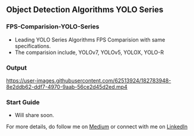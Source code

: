 ## Object Detection Algorithms YOLO Series
### FPS-Comparision-YOLO-Series

- Leading YOLO Series Algorithms FPS Comparision with same specifications.
- The comparision include, YOLOv7, YOLOv5, YOLOX, YOLO-R

### Output
https://user-images.githubusercontent.com/62513924/182783948-8e2ddb62-ddf7-4970-9aab-56ce2d45d2ed.mp4

### Start Guide
- Will share soon.

For more details, do follow me on [Medium](https://chr043416.medium.com/) or connect with me on [LinkedIn](https://www.linkedin.com/in/muhammadrizwanmunawar/)

